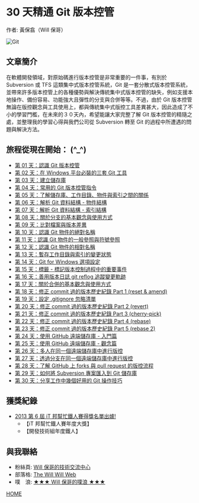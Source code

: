 30 天精通 Git 版本控管
====================

作者: 黃保翕（Will 保哥）

![Git](../figures/README/01.png)

文章簡介
------------

在軟體開發領域，對原始碼進行版本控管是非常重要的一件事，有別於 Subversion 或 TFS 這類集中式版本控管系統，Git 是一套分散式版本控管系統，並帶來許多版本控管上的各種優勢與解決傳統集中式版本控管的缺失，例如支援本地操作、備份容易、功能強大且彈性的分支與合併等等。不過，由於 Git 版本控管無論在版控觀念與工具使用上，都與傳統集中式版控工具差異甚大，因此造成了不小的學習門檻，在未來的３０天內，希望能讓大家完整了解 Git 版本控管的精隨之處，並整理我的學習心得與我們公司從 Subversion 轉至 Git 的過程中所遭遇的問題與解決方法。

旅程從現在開始： (^_^)
--------------------------

* [第 01 天：認識 Git 版本控管](01.md)
* [第 02 天：在 Windows 平台必裝的三套 Git 工具](02.md)
* [第 03 天：建立儲存庫](03.md)
* [第 04 天：常用的 Git 版本控管指令](04.md)
* [第 05 天：了解儲存庫、工作目錄、物件與索引之間的關係](05.md)
* [第 06 天：解析 Git 資料結構 - 物件結構](06.md)
* [第 07 天：解析 Git 資料結構 - 索引結構](07.md)
* [第 08 天：關於分支的基本觀念與使用方式](08.md)
* [第 09 天：比對檔案與版本差異](09.md)
* [第 10 天：認識 Git 物件的絕對名稱](10.md)
* [第 11 天：認識 Git 物件的一般參照與符號參照](11.md)
* [第 12 天：認識 Git 物件的相對名稱](12.md)
* [第 13 天：暫存工作目錄與索引的變更狀態](13.md)
* [第 14 天：Git for Windows 選項設定](14.md)
* [第 15 天：標籤 - 標記版本控制過程中的重要事件](15.md)
* [第 16 天：善用版本日誌 git reflog 追蹤變更軌跡](16.md)
* [第 17 天：關於合併的基本觀念與使用方式](17.md)
* <a href="18.md"> 第 18 天：修正 commit 過的版本歷史紀錄 Part 1 (reset & amend)</a>
* [第 19 天：設定 .gitignore 忽略清單](19.md)
* <a href="20.md"> 第 20 天：修正 commit 過的版本歷史紀錄 Part 2 (revert)</a>
* <a href="21.md"> 第 21 天：修正 commit 過的版本歷史紀錄 Part 3 (cherry-pick)</a>
* <a href="22.md"> 第 22 天：修正 commit 過的版本歷史紀錄 Part 4 (rebase)</a>
* <a href="23.md"> 第 23 天：修正 commit 過的版本歷史紀錄 Part 5 (rebase 2)</a>
* [第 24 天：使用 GitHub 遠端儲存庫 - 入門篇](24.md)
* [第 25 天：使用 GitHub 遠端儲存庫 - 觀念篇](25.md)
* [第 26 天：多人在同一個遠端儲存庫中進行版控](26.md)
* [第 27 天：透過分支在同一個遠端儲存庫中進行版控](27.md)
* [第 28 天：了解 GitHub 上 forks 與 pull request 的版控流程](28.md)
* [第 29 天：如何將 Subversion 專案匯入到 Git 儲存庫](29.md)
* [第 30 天：分享工作中幾個好用的 Git 操作技巧](30.md)

獲獎紀錄
----------

* [2013 第 6 屆 iT 邦幫忙鐵人賽得獎名單出爐!](http://ithelp.ithome.com.tw/articles/10142953)
	* 【iT 邦幫忙鐵人賽年度大獎】
	* 【開發技術組年度鐵人】

與我聯絡
---------

* 粉絲頁: [Will 保哥的技術交流中心](https://www.facebook.com/will.fans)
* 部落格: [The Will Will Web](http://blog.miniasp.com/)
* 噗　浪: [★★★ Will 保哥的噗浪 ★★★](http://www.plurk.com/willh/invite)

[HOME](../README.md)
